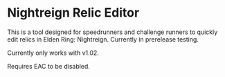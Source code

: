 # Nightreign Relic Editor
This is a tool designed for speedrunners and challenge runners to quickly edit relics in Elden Ring: Nightreign. Currently in prerelease testing.

Currently only works with v1.02.

Requires EAC to be disabled.
